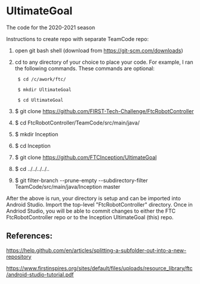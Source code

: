 # UltimateGoal
The code for the 2020-2021 season


Instructions to create repo with separate TeamCode repo:

1) open git bash shell (download from https://git-scm.com/downloads) 
  
2) cd to any directory of your choice to place your code.  For example, I ran the following commands.  These commands are optional:

        $ cd /c/awork/ftc/

        $ mkdir UltimateGoal

        $ cd UltimateGoal



 
3) $ git clone https://github.com/FIRST-Tech-Challenge/FtcRobotController
4) $ cd FtcRobotController/TeamCode/src/main/java/
5) $ mkdir Inception
6) $ cd Inception
7) $ git clone https://github.com/FTCInception/UltimateGoal
8) $ cd ../../../../..
9) $ git filter-branch --prune-empty --subdirectory-filter TeamCode/src/main/java/Inception master


After the above is run, your directory is setup and can be imported into Android Studio.  Import the top-level "FtcRobotController" directory. Once in Andriod Studio, you will be able to commit changes to either the FTC FtcRobotController repo or to the Inception UltimateGoal (this) repo.



## References:

https://help.github.com/en/articles/splitting-a-subfolder-out-into-a-new-repository

https://www.firstinspires.org/sites/default/files/uploads/resource_library/ftc/android-studio-tutorial.pdf


